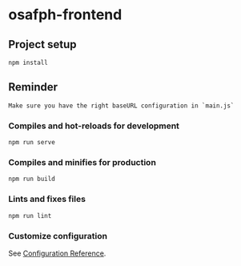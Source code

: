 # osafph-frontend

## Project setup
```
npm install
```
## Reminder
```
Make sure you have the right baseURL configuration in `main.js`
```

### Compiles and hot-reloads for development
```
npm run serve
```

### Compiles and minifies for production
```
npm run build
```

### Lints and fixes files
```
npm run lint
```

### Customize configuration
See [Configuration Reference](https://cli.vuejs.org/config/).



